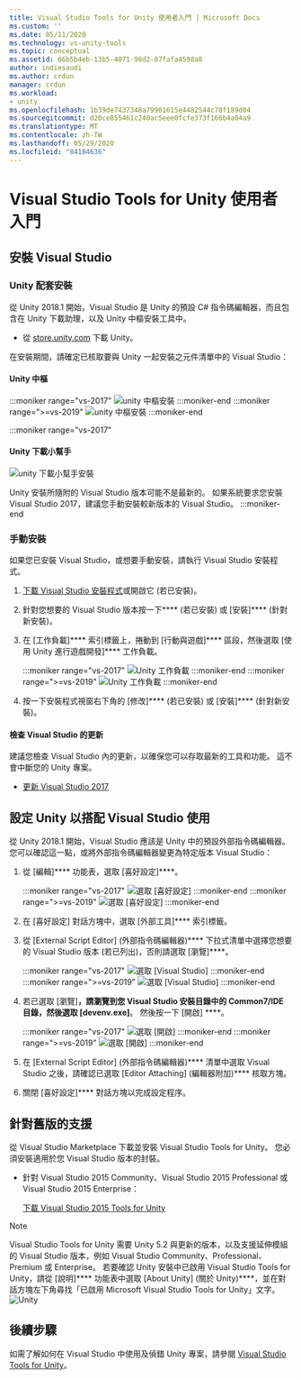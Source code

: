 ```yaml
---
title: Visual Studio Tools for Unity 使用者入門 | Microsoft Docs
ms.custom: ''
ms.date: 05/11/2020
ms.technology: vs-unity-tools
ms.topic: conceptual
ms.assetid: 66b5b4eb-13b5-4071-98d2-87fafa4598a8
author: indiesaudi
ms.author: crdun
manager: crdun
ms.workload:
- unity
ms.openlocfilehash: 1b39de7437348a79901615e4482544c78f189d04
ms.sourcegitcommit: d20ce855461c240ac5eee0fcfe373f166b4a04a9
ms.translationtype: MT
ms.contentlocale: zh-TW
ms.lasthandoff: 05/29/2020
ms.locfileid: "84184636"
---
```

# <a name="get-started-with-visual-studio-tools-for-unity"></a>Visual Studio Tools for Unity 使用者入門

## <a name="install-visual-studio"></a>安裝 Visual Studio

### <a name="unity-bundled-installation"></a>Unity 配套安裝

從 Unity 2018.1 開始，Visual Studio 是 Unity 的預設 C# 指令碼編輯器，而且包含在 Unity 下載助理，以及 Unity 中樞安裝工具中。

- 從 [store.unity.com](https://store.unity.com/) 下載 Unity。

在安裝期間，請確定已核取要與 Unity 一起安裝之元件清單中的 Visual Studio：

#### <a name="unity-hub"></a>Unity 中樞

:::moniker range="vs-2017"
![unity 中樞安裝](media/vs-2017/vstu-unity-hub.png)
:::moniker-end
:::moniker range=">=vs-2019"
![unity 中樞安裝](media/vs-2019/vstu-unity-hub.png)
:::moniker-end

:::moniker range="vs-2017"

#### <a name="unity-download-assistant"></a>Unity 下載小幫手

![unity 下載小幫手安裝](media/vs-2017/vstu-download-assistant.png)

Unity 安裝所隨附的 Visual Studio 版本可能不是最新的。 如果系統要求您安裝 Visual Studio 2017，建議您手動安裝較新版本的 Visual Studio。
:::moniker-end

### <a name="manual-installation"></a>手動安裝

如果您已安裝 Visual Studio，或想要手動安裝，請執行 Visual Studio 安裝程式。

1. [下載 Visual Studio 安裝程式](../install/install-visual-studio.md)或開啟它 (若已安裝)。

1. 針對您想要的 Visual Studio 版本按一下**** (若已安裝) 或 [安裝]**** (針對新安裝)。

1. 在 [工作負載]**** 索引標籤上，捲動到 [行動與遊戲]**** 區段，然後選取 [使用 Unity 進行遊戲開發]**** 工作負載。

   :::moniker range="vs-2017"
   ![Unity 工作負載](media/vs-2017/vstu-unity-workload.png)
   :::moniker-end
   :::moniker range=">=vs-2019"
   ![Unity 工作負載](media/vs-2019/vstu-unity-workload.png)
   :::moniker-end

1. 按一下安裝程式視窗右下角的 [修改]**** (若已安裝) 或 [安裝]**** (針對新安裝)。


#### <a name="check-for-updates-to-visual-studio"></a>檢查 Visual Studio 的更新

建議您檢查 Visual Studio 內的更新，以確保您可以存取最新的工具和功能。 這不會中斷您的 Unity 專案。

- [更新 Visual Studio 2017](../install/update-visual-studio.md)


## <a name="configure-unity-for-use-with-visual-studio"></a>設定 Unity 以搭配 Visual Studio 使用

從 Unity 2018.1 開始，Visual Studio 應該是 Unity 中的預設外部指令碼編輯器。 您可以確認這一點，或將外部指令碼編輯器變更為特定版本 Visual Studio：

1. 從 [編輯]**** 功能表，選取 [喜好設定]****。

   :::moniker range="vs-2017"
   ![選取 [喜好設定]](media/vs-2017/vstu-unity-preferences.png)
   :::moniker-end
   :::moniker range=">=vs-2019"
   ![選取 [喜好設定]](media/vs-2019/vstu-unity-preferences.png)
   :::moniker-end

2. 在 [喜好設定] 對話方塊中，選取 [外部工具]**** 索引標籤。

3. 從 [External Script Editor] \(外部指令碼編輯器\)**** 下拉式清單中選擇您想要的 Visual Studio 版本 (若已列出)，否則請選取 [瀏覽]****。

   :::moniker range="vs-2017"
   ![選取 [Visual Studio]](media/vs-2017/vstu-unity-external-tools.png)
   :::moniker-end
   :::moniker range=">=vs-2019"
   ![選取 [Visual Studio]](media/vs-2019/vstu-unity-external-tools.png)
   :::moniker-end


4. 若已選取 [瀏覽]****，請瀏覽到您 Visual Studio 安裝目錄中的 **Common7/IDE** 目錄，然後選取 [devenv.exe]****。 然後按一下 [開啟] ****。

   :::moniker range="vs-2017"
   ![選取 [開啟]](media/vs-2017/vstu-browse-for-application.png)
   :::moniker-end
   :::moniker range=">=vs-2019"
   ![選取 [開啟]](media/vs-2019/vstu-browse-for-application.png)
   :::moniker-end

5. 在 [External Script Editor] \(外部指令碼編輯器\)**** 清單中選取 Visual Studio 之後，請確認已選取 [Editor Attaching] \(編輯器附加\)**** 核取方塊。

6. 關閉 [喜好設定]**** 對話方塊以完成設定程序。

## <a name="support-for-older-versions"></a>針對舊版的支援

從 Visual Studio Marketplace 下載並安裝 Visual Studio Tools for Unity。 您必須安裝適用於您 Visual Studio 版本的封裝。

- 針對 Visual Studio 2015 Community、Visual Studio 2015 Professional 或 Visual Studio 2015 Enterprise：

   [下載 Visual Studio 2015 Tools for Unity](https://marketplace.visualstudio.com/items?itemName=SebastienLebreton.VisualStudio2015ToolsforUnity)

> [!NOTE]
> Visual Studio Tools for Unity 需要 Unity 5.2 與更新的版本，以及支援延伸模組的 Visual Studio 版本，例如 Visual Studio Community、Professional、Premium 或 Enterprise。 若要確認 Unity 安裝中已啟用 Visual Studio Tools for Unity，請從 [說明]**** 功能表中選取 [About Unity] \(關於 Unity\)****，並在對話方塊左下角尋找「已啟用 Microsoft Visual Studio Tools for Unity」文字。
> ![ Unity](media/vs-2019/vstu-about-unity.png)


## <a name="next-steps"></a>後續步驟

 如需了解如何在 Visual Studio 中使用及偵錯 Unity 專案，請參閱 [Visual Studio Tools for Unity](../cross-platform/using-visual-studio-tools-for-unity.md)。
